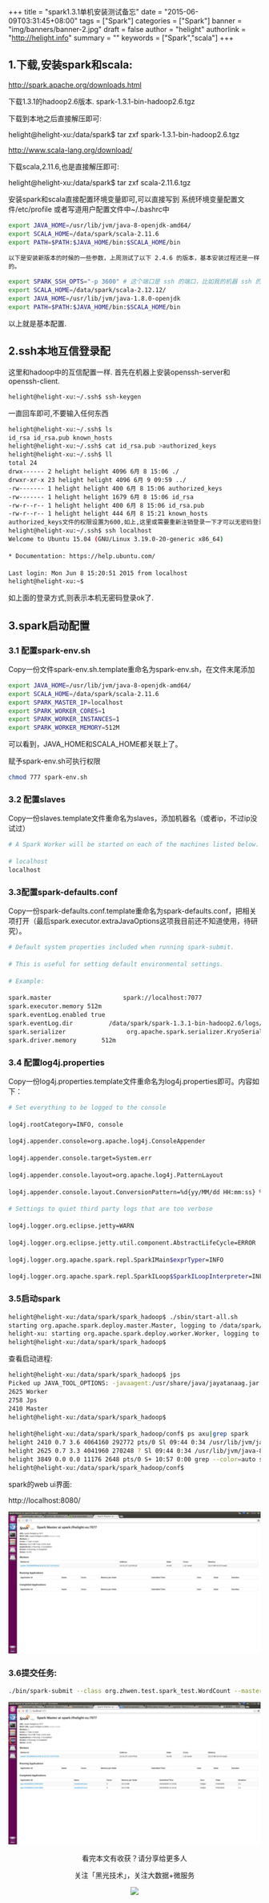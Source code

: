 +++
title = "spark1.3.1单机安装测试备忘"
date = "2015-06-09T03:31:45+08:00"
tags = ["Spark"]
categories = ["Spark"]
banner = "img/banners/banner-2.jpg"
draft = false
author = "helight"
authorlink = "http://helight.info"
summary = ""
keywords = ["Spark","scala"]
+++

## 1.下载,安装spark和scala:
http://spark.apache.org/downloads.html

下载1.3.1的hadoop2.6版本. spark-1.3.1-bin-hadoop2.6.tgz

下载到本地之后直接解压即可:

helight@helight-xu:/data/spark$ tar zxf spark-1.3.1-bin-hadoop2.6.tgz

http://www.scala-lang.org/download/

下载scala,2.11.6,也是直接解压即可:

helight@helight-xu:/data/spark$ tar zxf scala-2.11.6.tgz

<!--more-->

安装spark和scala直接配置环境变量即可,可以直接写到 系统环境变量配置文件/etc/profile
或者写道用户配置文件中~/.bashrc中
```sh
export JAVA_HOME=/usr/lib/jvm/java-8-openjdk-amd64/
export SCALA_HOME=/data/spark/scala-2.11.6 
export PATH=$PATH:$JAVA_HOME/bin:$SCALA_HOME/bin
```
    以下是安装新版本的时候的一些参数，上周测试了以下 2.4.6 的版本，基本安装过程还是一样的。
```sh
export SPARK_SSH_OPTS="-p 3600" # 这个端口是 ssh 的端口，比如我的机器 ssh 的端口是 3600.
export SCALA_HOME=/data/spark/scala-2.12.12/
export JAVA_HOME=/usr/lib/jvm/java-1.8.0-openjdk
export PATH=$PATH:$JAVA_HOME/bin:$SCALA_HOME/bin
```
以上就是基本配置.

## 2.ssh本地互信登录配
这里和hadoop中的互信配置一样.
首先在机器上安装openssh-server和openssh-client.
```sh
helight@helight-xu:~/.ssh$ ssh-keygen
```
一直回车即可,不要输入任何东西
```sh
helight@helight-xu:~/.ssh$ ls
id_rsa id_rsa.pub known_hosts
helight@helight-xu:~/.ssh$ cat id_rsa.pub >authorized_keys
helight@helight-xu:~/.ssh$ ll
total 24
drwx------ 2 helight helight 4096 6月 8 15:06 ./
drwxr-xr-x 23 helight helight 4096 6月 9 09:59 ../
-rw------- 1 helight helight 400 6月 8 15:06 authorized_keys
-rw------- 1 helight helight 1679 6月 8 15:06 id_rsa
-rw-r--r-- 1 helight helight 400 6月 8 15:06 id_rsa.pub
-rw-r--r-- 1 helight helight 444 6月 8 15:21 known_hosts
authorized_keys文件的权限设置为600,如上,这里或需要重新注销登录一下才可以无密码登录
helight@helight-xu:~/.ssh$ ssh localhost
Welcome to Ubuntu 15.04 (GNU/Linux 3.19.0-20-generic x86_64)

* Documentation: https://help.ubuntu.com/

Last login: Mon Jun 8 15:20:51 2015 from localhost
helight@helight-xu:~$
```
如上面的登录方式,则表示本机无密码登录ok了.

## 3.spark启动配置
### 3.1 配置spark-env.sh
Copy一份文件spark-env.sh.template重命名为spark-env.sh，在文件末尾添加
```sh
export JAVA_HOME=/usr/lib/jvm/java-8-openjdk-amd64/
export SCALA_HOME=/data/spark/scala-2.11.6
export SPARK_MASTER_IP=localhost
export SPARK_WORKER_CORES=1
export SPARK_WORKER_INSTANCES=1
export SPARK_WORKER_MEMORY=512M
```
可以看到，JAVA_HOME和SCALA_HOME都关联上了。

赋予spark-env.sh可执行权限
```sh
chmod 777 spark-env.sh
```
### 3.2    配置slaves 

Copy一份slaves.template文件重命名为slaves，添加机器名（或者ip，不过ip没试过）
```sh
# A Spark Worker will be started on each of the machines listed below.

# localhost
localhost
```
### 3.3配置spark-defaults.conf

Copy一份spark-defaults.conf.template重命名为spark-defaults.conf，把相关项打开（最后spark.executor.extraJavaOptions这项我目前还不知道使用，待研究）。
```sh
# Default system properties included when running spark-submit.

# This is useful for setting default environmental settings.

# Example:

spark.master                    spark://localhost:7077
spark.executor.memory 512m
spark.eventLog.enabled true
spark.eventLog.dir          /data/spark/spark-1.3.1-bin-hadoop2.6/logs/
spark.serializer                 org.apache.spark.serializer.KryoSerializer
spark.driver.memory       512m
```
### 3.4       配置log4j.properties

Copy一份log4j.properties.template文件重命名为log4j.properties即可。内容如下：
```sh
# Set everything to be logged to the console

log4j.rootCategory=INFO, console

log4j.appender.console=org.apache.log4j.ConsoleAppender

log4j.appender.console.target=System.err

log4j.appender.console.layout=org.apache.log4j.PatternLayout

log4j.appender.console.layout.ConversionPattern=%d{yy/MM/dd HH:mm:ss} %p %c{1}: %m%n

# Settings to quiet third party logs that are too verbose

log4j.logger.org.eclipse.jetty=WARN

log4j.logger.org.eclipse.jetty.util.component.AbstractLifeCycle=ERROR

log4j.logger.org.apache.spark.repl.SparkIMain$exprTyper=INFO

log4j.logger.org.apache.spark.repl.SparkILoop$SparkILoopInterpreter=INFO
```
### 3.5启动spark
```sh
helight@helight-xu:/data/spark/spark_hadoop$ ./sbin/start-all.sh
starting org.apache.spark.deploy.master.Master, logging to /data/spark/spark-1.3.1-bin-hadoop2.6/sbin/../logs/spark-helight-org.apache.spark.deploy.master.Master-1-helight-xu.out
helight-xu: starting org.apache.spark.deploy.worker.Worker, logging to /data/spark/spark-1.3.1-bin-hadoop2.6/sbin/../logs/spark-helight-org.apache.spark.deploy.worker.Worker-1-helight-xu.out
helight@helight-xu:/data/spark/spark_hadoop$
```
查看启动进程:
```sh
helight@helight-xu:/data/spark/spark_hadoop$ jps
Picked up JAVA_TOOL_OPTIONS: -javaagent:/usr/share/java/jayatanaag.jar
2625 Worker
2758 Jps
2410 Master
helight@helight-xu:/data/spark/spark_hadoop$
 
helight@helight-xu:/data/spark/spark_hadoop/conf$ ps axu|grep spark
helight 2410 0.7 3.6 4064160 292772 pts/0 Sl 09:44 0:34 /usr/lib/jvm/java-8-openjdk-amd64//bin/java -cp /data/spark/spark-1.3.1-bin-hadoop2.6/sbin/../conf:/data/spark/spark-1.3.1-bin-hadoop2.6/lib/spark-assembly-1.3.1-hadoop2.6.0.jar:/data/spark/spark-1.3.1-bin-hadoop2.6/lib/datanucleus-core-3.2.10.jar:/data/spark/spark-1.3.1-bin-hadoop2.6/lib/datanucleus-api-jdo-3.2.6.jar:/data/spark/spark-1.3.1-bin-hadoop2.6/lib/datanucleus-rdbms-3.2.9.jar -Dspark.akka.logLifecycleEvents=true -Xms512m -Xmx512m org.apache.spark.deploy.master.Master --ip helight-xu --port 7077 --webui-port 8080
helight 2625 0.7 3.3 4041960 270248 ? Sl 09:44 0:34 /usr/lib/jvm/java-8-openjdk-amd64//bin/java -cp /data/spark/spark-1.3.1-bin-hadoop2.6/sbin/../conf:/data/spark/spark-1.3.1-bin-hadoop2.6/lib/spark-assembly-1.3.1-hadoop2.6.0.jar:/data/spark/spark-1.3.1-bin-hadoop2.6/lib/datanucleus-core-3.2.10.jar:/data/spark/spark-1.3.1-bin-hadoop2.6/lib/datanucleus-api-jdo-3.2.6.jar:/data/spark/spark-1.3.1-bin-hadoop2.6/lib/datanucleus-rdbms-3.2.9.jar -Dspark.akka.logLifecycleEvents=true -Xms512m -Xmx512m org.apache.spark.deploy.worker.Worker spark://helight-xu:7077 --webui-port 8081
helight 3849 0.0 0.0 11176 2648 pts/0 S+ 10:57 0:00 grep --color=auto spark
helight@helight-xu:/data/spark/spark_hadoop/conf$
```
spark的web ui界面:

http://localhost:8080/

![](../../imgs/2015/06/Screenshot-from-2015-06-09-105917.png)
### 3.6提交任务:
```sh
./bin/spark-submit --class org.zhwen.test.spark_test.WordCount --master spark://helight-xu:7077 /data/helight/workspace/spark_test/target/idata-task-project-0.0.1-xu-jar-with-dependencies.jar
```

![](../../imgs/2015/06/Screenshot-from-2015-06-09-112944.png)


<center>
看完本文有收获？请分享给更多人<br>

关注「黑光技术」，关注大数据+微服务<br>

![](/img/qrcode_helight_tech.jpg)
</center>
